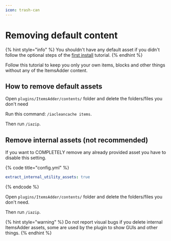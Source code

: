 ```yaml
---
icon: trash-can
---
```


# Removing default content

{% hint style="info" %}
You shouldn't have any default asset if you didn't follow the optional steps of the [first install](../plugin-usage/first-install.md) tutorial.
{% endhint %}

Follow this tutorial to keep you only your own items, blocks and other things without any of the ItemsAdder content.

## How to remove default assets

Open `plugins/ItemsAdder/contents/` folder and delete the folders/files you don't need

Run this command: `/iacleancache items`.

Then run `/iazip`.

## Remove internal assets (not recommended)

If you want to COMPLETELY remove any already provided asset you have to disable this setting.

{% code title="config.yml" %}
```yaml
extract_internal_utility_assets: true
```
{% endcode %}

Open `plugins/ItemsAdder/contents/` folder and delete the folders/files you don't need.

Then run `/iazip`.

{% hint style="warning" %}
Do not report visual bugs if you delete internal ItemsAdder assets, some are used by the plugin to show GUIs and other things.
{% endhint %}
